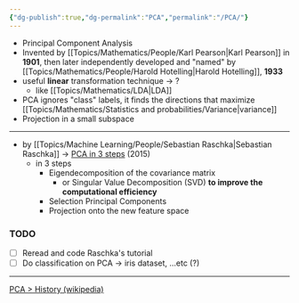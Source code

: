 ```yaml
---
{"dg-publish":true,"dg-permalink":"PCA","permalink":"/PCA/"}
---
```


- Principal Component Analysis
- Invented by [[Topics/Mathematics/People/Karl Pearson|Karl Pearson]] in **1901**, then later independently developed and "named" by [[Topics/Mathematics/People/Harold Hotelling|Harold Hotelling]], **1933**
- useful **linear** transformation technique -> ?
	- like [[Topics/Mathematics/LDA|LDA]]
- PCA ignores "class" labels, it finds the directions that maximize [[Topics/Mathematics/Statistics and probabilities/Variance|variance]]
- Projection in a small subspace

---
-  by [[Topics/Machine Learning/People/Sebastian Raschka|Sebastian Raschka]] -> [PCA in 3 steps](https://sebastianraschka.com/Articles/2015_pca_in_3_steps.html) (2015)
	- in 3 steps
		- Eigendecomposition of the covariance matrix
			- or Singular Value Decomposition (SVD) **to improve the computational efficiency**
		- Selection Principal Components
		- Projection onto the new feature space


### TODO
- [ ] Reread and code Raschka's tutorial
- [ ] Do classification on PCA -> iris dataset, ...etc (?)

---
[PCA > History (wikipedia)](https://en.wikipedia.org/wiki/Principal_component_analysis#History)

